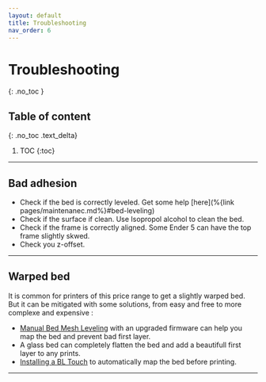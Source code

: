 ```yaml
---
layout: default
title: Troubleshooting
nav_order: 6
---
```


# Troubleshooting
{: .no_toc }

## Table of content
{: .no_toc .text_delta}

1. TOC
{:toc}

---

## Bad adhesion

- Check if the bed is correctly leveled. Get some help [here](%{link pages/maintenanec.md%}#bed-leveling)
- Check if the surface if clean. Use Isopropol alcohol to clean the bed.
- Check if the frame is correctly aligned. Some Ender 5 can have the top frame slightly skwed.
- Check you z-offset.

---

## Warped bed

It is common for printers of this price range to get a slightly warped bed. But it can be mitigated with some solutions, from easy and free to more complexe and expensive :

- [Manual Bed Mesh Leveling](https://www.youtube.com/watch?v=vcxM7-VK44k) with an upgraded firmware can help you map the bed and prevent bad first layer.
- A glass bed can completely flatten the bed and add a beautifull first layer to any prints.
- [Installing a BL Touch](https://www.youtube.com/watch?v=Cp3D_1vJpvM) to automatically map the bed before printing.


---
